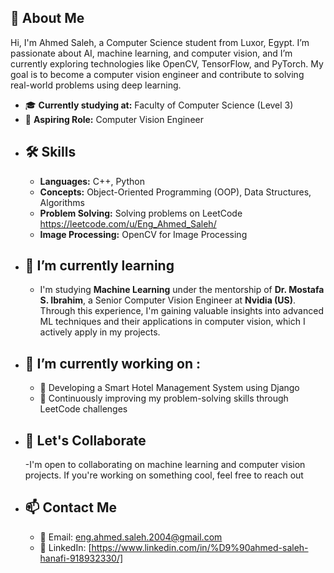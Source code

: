 ## 📖 About Me
Hi, I'm Ahmed Saleh, a Computer Science student from Luxor, Egypt. I’m passionate about AI, machine learning, and computer vision, and I’m currently exploring technologies like OpenCV, TensorFlow, and PyTorch. My goal is to become a computer vision engineer and contribute to solving real-world problems using deep learning.

- 🎓 **Currently studying at:**  Faculty of Computer Science (Level 3)
- 🤖 **Aspiring Role:** Computer Vision Engineer
- ## 🛠️ Skills
  - **Languages:** C++, Python
  - **Concepts:** Object-Oriented Programming (OOP), Data Structures, Algorithms
  - **Problem Solving:** Solving problems on LeetCode https://leetcode.com/u/Eng_Ahmed_Saleh/
  - **Image Processing:** OpenCV for Image Processing
  ##
- ## 🌱 I’m currently learning
  - I'm studying **Machine Learning** under the mentorship of **Dr. Mostafa S. Ibrahim**, a Senior Computer Vision Engineer at **Nvidia (US)**. Through this experience, I'm gaining valuable insights into advanced ML techniques and their applications in computer vision, which I actively apply in my projects.
  ##
- ## 🔭 I’m currently working on :
  - 🏨 Developing a Smart Hotel Management System using Django
  - 🧠 Continuously improving my problem-solving skills through LeetCode challenges
  ##
- ## 🤝 Let's Collaborate
  -I'm open to collaborating on machine learning and computer vision projects. If you're working on something cool, feel free to reach out
  ##
- ## 📫 Contact Me
  - 📧 Email: eng.ahmed.saleh.2004@gmail.com
  - 💼 LinkedIn: [https://www.linkedin.com/in/%D9%90ahmed-saleh-hanafi-918932330/]

